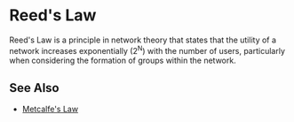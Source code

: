 # Reed's Law

Reed's Law is a principle in network theory that states that the utility of a network increases exponentially (2<sup>N</sup>) with the number of users, particularly when considering the formation of groups within the network.

## See Also

- [Metcalfe's Law](/terms/metcalfs-law)
